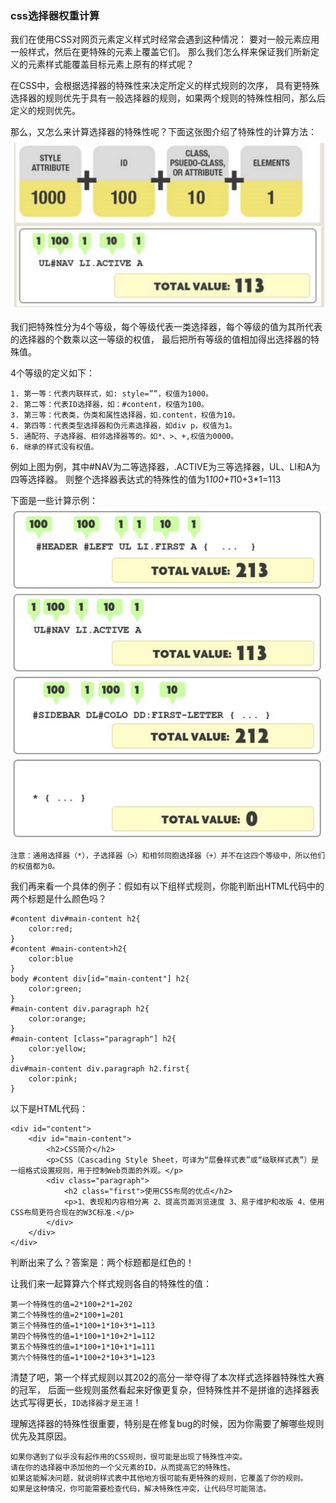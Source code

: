 ### css选择器权重计算


我们在使用CSS对网页元素定义样式时经常会遇到这种情况：
要对一般元素应用一般样式，然后在更特殊的元素上覆盖它们。
那么我们怎么样来保证我们所新定义的元素样式能覆盖目标元素上原有的样式呢？

在CSS中，会根据选择器的特殊性来决定所定义的样式规则的次序，
具有更特殊选择器的规则优先于具有一般选择器的规则，如果两个规则的特殊性相同，那么后定义的规则优先。

那么，又怎么来计算选择器的特殊性呢？下面这张图介绍了特殊性的计算方法：
![css权重](./images/css-weight-1.png)


我们把特殊性分为4个等级，每个等级代表一类选择器，每个等级的值为其所代表的选择器的个数乘以这一等级的权值，
最后把所有等级的值相加得出选择器的特殊值。

4个等级的定义如下：
```
1. 第一等：代表内联样式，如: style=””，权值为1000。
2. 第二等：代表ID选择器，如：#content，权值为100。
3. 第三等：代表类，伪类和属性选择器，如.content，权值为10。
4. 第四等：代表类型选择器和伪元素选择器，如div p，权值为1。
5. 通配符、子选择器、相邻选择器等的。如*、>、+,权值为0000。
6. 继承的样式没有权值。
```
例如上图为例，其中#NAV为二等选择器，.ACTIVE为三等选择器，UL、LI和A为四等选择器。
则整个选择器表达式的特殊性的值为1*100+1*10+3*1=113

下面是一些计算示例：
![css权重计算](./images/css-weight-2.png)

`注意：通用选择器（*），子选择器（>）和相邻同胞选择器（+）并不在这四个等级中，所以他们的权值都为0。`

我们再来看一个具体的例子：假如有以下组样式规则，你能判断出HTML代码中的两个标题是什么颜色吗？
```
#content div#main-content h2{
    color:red;
}
#content #main-content>h2{
    color:blue
}
body #content div[id="main-content"] h2{
    color:green;
}
#main-content div.paragraph h2{
    color:orange;
}
#main-content [class="paragraph"] h2{
    color:yellow;
}
div#main-content div.paragraph h2.first{
    color:pink;
}
```
以下是HTML代码：
```
<div id="content">
    <div id="main-content">
        <h2>CSS简介</h2>
        <p>CSS（Cascading Style Sheet，可译为“层叠样式表”或“级联样式表”）是一组格式设置规则，用于控制Web页面的外观。</p>
        <div class="paragraph">
            <h2 class="first">使用CSS布局的优点</h2>
            <p>1、表现和内容相分离 2、提高页面浏览速度 3、易于维护和改版 4、使用CSS布局更符合现在的W3C标准.</p>
        </div>
    </div>
</div>
```
判断出来了么？答案是：两个标题都是红色的！

让我们来一起算算六个样式规则各自的特殊性的值：
```
第一个特殊性的值=2*100+2*1=202
第二个特殊性的值=2*100+1=201
第三个特殊性的值=1*100+1*10+3*1=113
第四个特殊性的值=1*100+1*10+2*1=112
第五个特殊性的值=1*100+1*10+1*1=111
第六个特殊性的值=1*100+2*10+3*1=123
```
清楚了吧，第一个样式规则以其202的高分一举夺得了本次样式选择器特殊性大赛的冠军，
后面一些规则虽然看起来好像更复杂，但特殊性并不是拼谁的选择器表达式写得更长，`ID选择器才是王道`！

理解选择器的特殊性很重要，特别是在修复bug的时候，因为你需要了解哪些规则优先及其原因。
```
如果你遇到了似乎没有起作用的CSS规则，很可能是出现了特殊性冲突。
请在你的选择器中添加他的一个父元素的ID，从而提高它的特殊性。
如果这能解决问题，就说明样式表中其他地方很可能有更特殊的规则，它覆盖了你的规则。
如果是这种情况，你可能需要检查代码，解决特殊性冲突，让代码尽可能简洁。
```